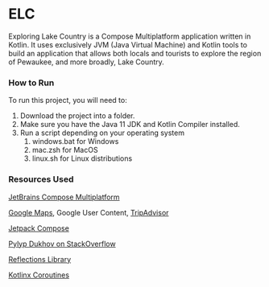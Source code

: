 # ELC

Exploring Lake Country is a Compose Multiplatform application written in Kotlin. It uses exclusively JVM (Java Virtual Machine) and Kotlin tools to build an application that allows both locals and tourists to explore the region of Pewaukee, and more broadly, Lake Country.

### How to Run

To run this project, you will need to: 
1) Download the project into a folder.
2) Make sure you have the Java 11 JDK and Kotlin Compiler installed.
3) Run a script depending on your operating system
   1) windows.bat for Windows
   2) mac.zsh for MacOS
   3) linux.sh for Linux distributions

### Resources Used

[JetBrains Compose Multiplatform](https://github.com/JetBrains/compose-jb)

[Google Maps](https://maps.google.com), Google User Content, [TripAdvisor](https://www.tripadvisor.com/)

[Jetpack Compose](https://developer.android.com/jetpack/compose)

[Pylyp Dukhov on StackOverflow](https://stackoverflow.com/questions/71326610/can-i-change-the-value-of-a-component-from-a-separate-button-in-compose-multipla)

[Reflections Library](https://github.com/ronmamo/reflections)

[Kotlinx Coroutines](https://kotlinlang.org/docs/coroutines-guide.html)